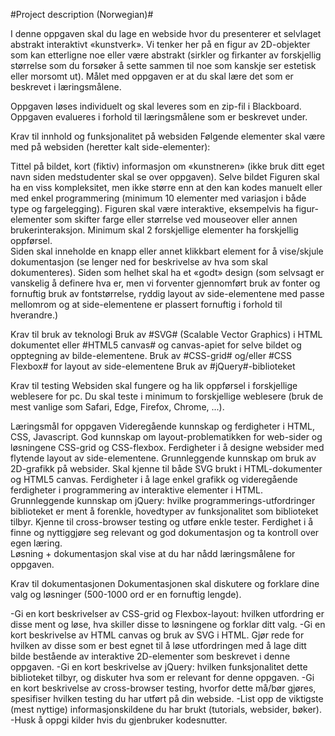 #Project description (Norwegian)#

I denne oppgaven skal du lage en webside hvor du presenterer et selvlaget abstrakt interaktivt «kunstverk». Vi tenker her på en figur av 2D-objekter som kan etterligne noe eller være abstrakt (sirkler og firkanter av forskjellig størrelse som du forsøker å sette sammen til noe som kanskje ser estetisk eller morsomt ut). Målet med oppgaven er at du skal lære det som er beskrevet i læringsmålene.

Oppgaven løses individuelt og skal leveres som en zip-fil i Blackboard.
Oppgaven evalueres i forhold til læringsmålene som er beskrevet under.

Krav til innhold og funksjonalitet på websiden
Følgende elementer skal være med på websiden (heretter kalt side-elementer):

Tittel på bildet, kort (fiktiv) informasjon om «kunstneren» (ikke bruk ditt eget navn siden medstudenter skal se over oppgaven).
Selve bildet
Figuren skal ha en viss kompleksitet, men ikke større enn at den kan kodes manuelt eller med enkel programmering (minimum 10 elementer med variasjon i både type og fargelegging). 
Figuren skal være interaktive, eksempelvis ha figur-elementer som skifter farge eller størrelse ved mouseover eller annen brukerinteraksjon. Minimum skal 2 forskjellige elementer ha forskjellig oppførsel.  
Siden skal inneholde en knapp eller annet klikkbart element for å vise/skjule dokumentasjon (se lenger ned for beskrivelse av hva som skal dokumenteres). 
Siden som helhet skal ha et «godt» design (som selvsagt er vanskelig å definere hva er, men vi forventer gjennomført bruk av fonter og fornuftig bruk av fontstørrelse, ryddig layout av side-elementene med passe mellomrom og at side-elementene er plassert fornuftig i forhold til hverandre.)


Krav til bruk av teknologi
Bruk av #SVG# (Scalable Vector Graphics) i HTML dokumentet eller #HTML5 canvas# og canvas-apiet for selve bildet og opptegning av bilde-elementene.
Bruk av #CSS-grid# og/eller #CSS Flexbox# for layout av side-elementene
Bruk av #jQuery#-biblioteket

Krav til testing
Websiden skal fungere og ha lik oppførsel i forskjellige weblesere for pc. 
Du skal teste i minimum to forskjellige weblesere (bruk de mest vanlige som Safari, Edge, Firefox, Chrome, ...).

Læringsmål for oppgaven
Videregående kunnskap og ferdigheter i HTML, CSS, Javascript.
God kunnskap om layout-problematikken for web-sider og løsningene CSS-grid og CSS-flexbox. Ferdigheter i å designe websider med flytende layout av side-elementene.
Grunnleggende kunnskap om bruk av 2D-grafikk på websider. Skal kjenne til både SVG brukt i HTML-dokumenter og HTML5 canvas. Ferdigheter i å lage enkel grafikk og videregående ferdigheter i programmering av interaktive elementer i HTML.
Grunnleggende kunnskap om jQuery: hvilke programmerings-utfordringer biblioteket er ment å forenkle, hovedtyper av funksjonalitet som biblioteket tilbyr.
Kjenne til cross-browser testing og utføre enkle tester. 
Ferdighet i å finne og nyttiggjøre seg relevant og god dokumentasjon og ta kontroll over egen læring.  
Løsning + dokumentasjon skal vise at du har nådd læringsmålene for oppgaven.


Krav til dokumentasjonen
Dokumentasjonen skal diskutere og forklare dine valg og løsninger (500-1000 ord er en fornuftig lengde). 

-Gi en kort beskrivelser av CSS-grid og Flexbox-layout: hvilken utfordring er disse ment og løse, hva skiller disse to løsningene og forklar ditt valg.
-Gi en kort beskrivelse av HTML canvas og bruk av SVG i HTML. Gjør rede for hvilken av disse som er best egnet til å løse utfordringen med å lage ditt bilde bestående av interaktive 2D-elementer som beskrevet i denne oppgaven. 
-Gi en kort beskrivelse av jQuery: hvilken funksjonalitet dette biblioteket tilbyr, og diskuter hva som er relevant for denne oppgaven.
-Gi en kort beskrivelse av cross-browser testing, hvorfor dette må/bør gjøres, spesifiser hvilken testing du har utført på din webside. 
-List opp de viktigste (mest nyttige) informasjonskildene du har brukt (tutorials, websider, bøker).
-Husk å oppgi kilder hvis du gjenbruker kodesnutter. 
